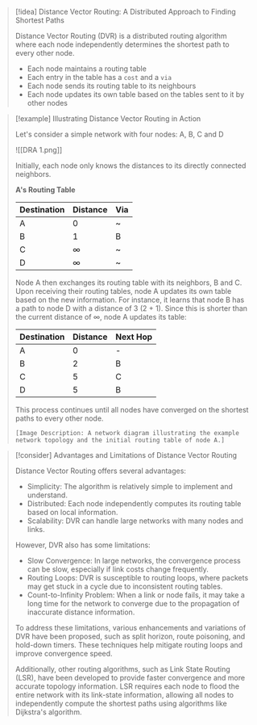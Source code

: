 > [!idea] Distance Vector Routing: A Distributed Approach to Finding Shortest Paths
> 
> Distance Vector Routing (DVR) is a distributed routing algorithm where each node independently determines the shortest path to every other node.
> - Each node maintains a routing table
> - Each entry in the table has a `cost` and a `via`
> - Each node sends its routing table to its neighbours
> - Each node updates its own table based on the tables sent to it by other nodes

> [!example] Illustrating Distance Vector Routing in Action
> 
> Let's consider a simple network with four nodes: A, B, C and D 
> 
> ![[DRA 1.png]]
> 
> Initially, each node only knows the distances to its directly connected neighbors. 
> 
> **A's Routing Table**
> 
> | Destination | Distance | Via |
> |-------------|----------|----------|
> | A           | 0        | ~       |
> | B           | 1       | B        |
> | C           | ∞        | ~        |
> | D           | ∞        | ~        |
> 
> 
> Node A then exchanges its routing table with its neighbors, B and C. Upon receiving their routing tables, node A updates its own table based on the new information. For instance, it learns that node B has a path to node D with a distance of 3 (2 + 1). Since this is shorter than the current distance of ∞, node A updates its table:
> 
> | Destination | Distance | Next Hop |
> |-------------|----------|----------|
> | A           | 0        | -        |
> | B           | 2        | B        |
> | C           | 5        | C        |
> | D           | 5        | B        |
> 
> This process continues until all nodes have converged on the shortest paths to every other node.
> 
> ```
> [Image Description: A network diagram illustrating the example network topology and the initial routing table of node A.]
> ```

> [!consider] Advantages and Limitations of Distance Vector Routing
> 
> Distance Vector Routing offers several advantages:
> - Simplicity: The algorithm is relatively simple to implement and understand.
> - Distributed: Each node independently computes its routing table based on local information.
> - Scalability: DVR can handle large networks with many nodes and links.
> 
> However, DVR also has some limitations:
> - Slow Convergence: In large networks, the convergence process can be slow, especially if link costs change frequently.
> - Routing Loops: DVR is susceptible to routing loops, where packets may get stuck in a cycle due to inconsistent routing tables.
> - Count-to-Infinity Problem: When a link or node fails, it may take a long time for the network to converge due to the propagation of inaccurate distance information.
> 
> To address these limitations, various enhancements and variations of DVR have been proposed, such as split horizon, route poisoning, and hold-down timers. These techniques help mitigate routing loops and improve convergence speed.
> 
> Additionally, other routing algorithms, such as Link State Routing (LSR), have been developed to provide faster convergence and more accurate topology information. LSR requires each node to flood the entire network with its link-state information, allowing all nodes to independently compute the shortest paths using algorithms like Dijkstra's algorithm.
